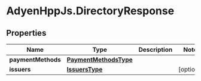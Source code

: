 # AdyenHppJs.DirectoryResponse

## Properties
Name | Type | Description | Notes
------------ | ------------- | ------------- | -------------
**paymentMethods** | [**PaymentMethodsType**](PaymentMethodsType.md) |  | 
**issuers** | [**IssuersType**](IssuersType.md) |  | [optional] 


